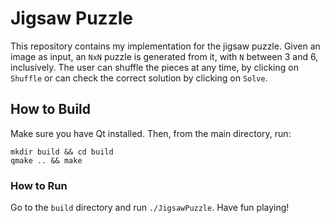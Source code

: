 # Jigsaw Puzzle #

This repository contains my implementation for the jigsaw puzzle. Given an image as input, an `NxN` puzzle is generated from it, with `N` between 3 and 6, inclusively.
The user can shuffle the pieces at any time, by clicking on `Shuffle` or can check the correct solution by clicking on `Solve`.

## How to Build ##

Make sure you have Qt installed. Then, from the main directory, run:
```
mkdir build && cd build
qmake .. && make
```

### How to Run ###

Go to the `build` directory and run `./JigsawPuzzle`. Have fun playing!

